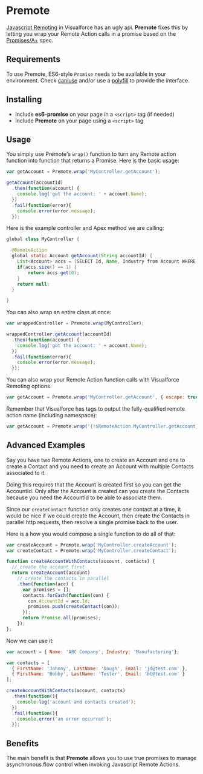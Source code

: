 # Premote

[Javascript Remoting](http://www.salesforce.com/us/developer/docs/pages/Content/pages_js_remoting.htm) in Visualforce has an ugly api. **Premote** fixes this by letting you wrap your Remote Action calls in a promise based on the [Promises/A+](https://promisesaplus.com/) spec.

## Requirements

To use Premote, ES6-style `Promise` needs to be available in your environment.  Check [caniuse](http://caniuse.com/#feat=promises) and/or use a [polyfill](https://github.com/jakearchibald/es6-promise) to provide the interface.

## Installing

* Include **es6-promise** on your page in a `<script>` tag (if needed)
* Include **Premote** on your page using a `<script>` tag

## Usage

You simply use Premote's `wrap()` function to turn any Remote action function into function that returns a Promise. Here is the basic usage:

```js
var getAccount = Premote.wrap('MyController.getAccount');

getAccount(accountId)
  .then(function(account) {
    console.log('got the account: ' + account.Name);
  })
  .fail(function(error){
    console.error(error.message);
  });
```

Here is the example controller and Apex method we are calling:

```java
global class MyController {

  @RemoteAction
  global static Account getAccount(String accountId) {
    List<Account> accs = [SELECT Id, Name, Industry from Account WHERE Id = :accountId LIMIT 1];
    if(accs.size() == 1) {
        return accs.get(0);
    }
    return null;
  }

}
```

You can also wrap an entire class at once:

```js
var wrappedController = Premote.wrap(MyController);

wrappedController.getAccount(accountId)
  .then(function(account) {
    console.log('got the account: ' + account.Name);
  })
  .fail(function(error){
    console.error(error.message);
  });
```

You can also wrap your Remote Action function calls with Visualforce Remoting options.

```js
var getAccount = Premote.wrap('MyController.getAccount', { escape: true, timeout: 10000 });
```

Remember that Visualforce has tags to output the fully-qualified remote action name (including namespace):

```js
var getAccount = Premote.wrap('{!$RemoteAction.MyController.getAccount}');
```

## Advanced Examples

Say you have two Remote Actions, one to create an Account and one to create a Contact and you need to create an Account with multiple Contacts associated to it.

Doing this requires that the Account is created first so you can get the AccountId. Only after the Account is created can you create the Contacts because you need the AccountId to be able to associate them.

Since our `createContact` function only creates one contact at a time, it would be nice if we could create the Account, then create the Contacts in parallel http requests, then resolve a single promise back to the user.

Here is a how you would compose a single function to do all of that:

```js
var createAccount = Premote.wrap('MyController.createAccount');
var createContact = Premote.wrap('MyController.createContact');

function createAccountWithContacts(account, contacts) {
  // create the account first
  return createAccount(account)
    // create the contacts in parallel
    .then(function(acc) { 
      var promises = [];
      contacts.forEach(function(con) {
        con.AccountId = acc.Id;
        promises.push(createContact(con));
      });
      return Promise.all(promises);
    });
};
```

Now we can use it:

```js
var account = { Name: 'ABC Company', Industry: 'Manufacturing'};

var contacts = [
  { FirstName: 'Johnny', LastName: 'Dough', Email: 'jd@test.com' },
  { FirstName: 'Bobby', LastName: 'Tester', Email: 'bt@test.com' }
];

createAccountWithContacts(account, contacts)
  .then(function(){
    console.log('account and contacts created');
  })
  .fail(function(){
    console.error('an error occurred');
  });
```

## Benefits

The main benefit is that **Premote** allows you to use true promises to manage asynchronous flow control when invoking Javascript Remote Actions.